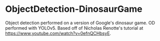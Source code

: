 # ObjectDetection-DinosaurGame
Object detection performed on a version of Google's dinosaur game. OD performed with YOLOv5. Based off of Nicholas Renotte's tutorial at https://www.youtube.com/watch?v=0efnQCHbsyE.

